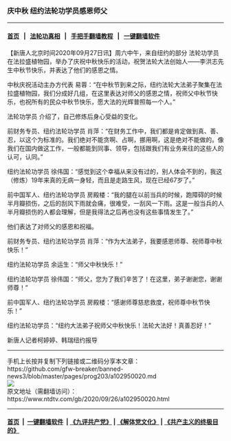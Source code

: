 ### 庆中秋 纽约法轮功学员感恩师父
------------------------

#### [首页](https://github.com/gfw-breaker/banned-news3/blob/master/README.md) &nbsp;&nbsp;|&nbsp;&nbsp; [法轮功真相](https://github.com/begood0513/basic/blob/master/README.md)  &nbsp;&nbsp;|&nbsp;&nbsp; [手把手翻墙教程](https://github.com/gfw-breaker/guides/wiki)  &nbsp;&nbsp;|&nbsp;&nbsp; [一键翻墙软件](https://github.com/gfw-breaker/nogfw/blob/master/README.md)  



<div><div class="post_content" itemprop="articleBody">
 <p>
  【新唐人北京时间2020年09月27日讯】周六中午，来自纽约的部分
  <ok href="https://www.ntdtv.com/gb/法轮功学员.htm">
   法轮功学员
  </ok>
  在法拉盛植物园，举办了庆祝中秋快乐的活动，祝贺法轮大法创始人——李洪志先生中秋节快乐，并表达了他们的感恩之情。
 </p>
 <p>
  中秋庆祝活动主办方代表 易蓉：“在中秋节到来之际，纽约法轮大法弟子聚集在法拉盛植物园，我们分成好几组，在这里表达对师父的感恩之情，祝师父中秋节快乐，也祝所有的民众中秋节快乐，愿大法的光辉普照每一个人。”
 </p>
 <p>
  <ok href="https://www.ntdtv.com/gb/法轮功学员.htm">
   法轮功学员
  </ok>
  介绍了，自己修炼后身心受益的变化。
 </p>
 <p>
  前财务专员、纽约法轮功学员 肖萍：“在财务工作中，我们都是肯定做到真、善、忍，以这个为标准的。我们绝对不能贪啊、占啊，挪用啊，这是绝对不能做的。像我们在国内做这工作，一般都能到同事、领导，包括跟我们有业务来往的这些人的认可，认同。”
 </p>
 <p>
  纽约法轮功学员 徐伟国：“感觉到这个幸福从来没有过的，别人体会不到的，我这（修炼）19年来真的无病一身轻，而且是走路生风，现在已经67岁了。”
 </p>
 <p>
  前中国军人、纽约法轮功学员 房殿楼：“我的腿在以前当兵的时候，跑障碍的时候半月瓣损伤，之后的刮风下雨就会痛，很难受，一刮风一下雨。这是一般当兵的人半月瓣损伤的人都会理解，但是我得法之后再也没有这些事情发生了。”
 </p>
 <p>
  他们表达了对师父的感恩和祝福。
 </p>
 <p>
  前财务专员、纽约法轮功学员 肖萍：“作为大法弟子，我要感恩师尊、祝师尊中秋快乐！”
 </p>
 <p>
  纽约法轮功学员 余运生：“师父中秋快乐！”
 </p>
 <p>
  纽约法轮功学员 徐伟国：“师父，您为了我们辛苦了！在这里，弟子谢谢您，谢谢师尊！”
 </p>
 <p>
  前中国军人、纽约法轮功学员 房殿楼：“感谢师尊慈悲救度，祝师尊中秋节快乐！”
 </p>
 <p>
  纽约法轮功学员：“纽约大法弟子祝师父中秋快乐！法轮大法好！真善忍好！”
 </p>
 <p>
  新唐人记者柯婷婷、韩瑞纽约报导
 </p>
 <div class="single_ad">
 </div>
</div>
</div>
<hr/>
手机上长按并复制下列链接或二维码分享本文章：<br/>
https://github.com/gfw-breaker/banned-news3/blob/master/pages/prog203/a102950020.md <br/>
<a href='https://github.com/gfw-breaker/banned-news3/blob/master/pages/prog203/a102950020.md'><img src='https://github.com/gfw-breaker/banned-news3/blob/master/pages/prog203/a102950020.md.png'/></a> <br/>
原文地址（需翻墙访问）：https://www.ntdtv.com/gb/2020/09/26/a102950020.html


------------------------
#### [首页](https://github.com/gfw-breaker/banned-news3/blob/master/README.md) &nbsp;|&nbsp; [一键翻墙软件](https://github.com/gfw-breaker/nogfw/blob/master/README.md) &nbsp;| [《九评共产党》](https://github.com/gfw-breaker/9ping.md/blob/master/README.md#九评之一评共产党是什么) | [《解体党文化》](https://github.com/gfw-breaker/jtdwh.md/blob/master/README.md) | [《共产主义的终极目的》](https://github.com/gfw-breaker/gczydzjmd.md/blob/master/README.md)


<img src='http://gfw-breaker.win/banned-news3/pages/prog203/a102950020.md' width='0px' height='0px'/>
